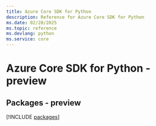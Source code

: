 ```yaml
---
title: Azure Core SDK for Python
description: Reference for Azure Core SDK for Python
ms.date: 02/28/2025
ms.topic: reference
ms.devlang: python
ms.service: core
---
```

# Azure Core SDK for Python - preview
## Packages - preview
[!INCLUDE [packages](core-index.md)]